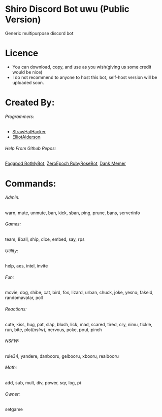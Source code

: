 # Shiro Discord Bot uwu (Public Version)
Generic multipurpose discord bot

# Licence
* You can download, copy, and use as you wish(giving us some credit would be nice)
* I do not recommend to anyone to host this bot, self-host version will be uploaded soon.

# Created By:
###### Programmers:
* [StrawHatHacker](https://github.com/StrawHatHacker)
* [ElliotAlderson](https://github.com/HoodElliot)

###### Help From Github Repos:
[Fogapod BotMyBot](https://github.com/Fogapod/BotMyBot), 
[ZeroEpoch RubyRoseBot](https://github.com/ZeroEpoch1969/RubyRoseBot), 
[Dank Memer](https://github.com/Dank-Memer/Dank-Memer)

# Commands:
###### Admin:
warn, mute, unmute, ban, kick, sban, ping, prune, bans, serverinfo
###### Games:
team, 8ball, ship, dice, embed, say, rps
###### Utility:
help, aes, intel, invite
###### Fun:
movie, dog, shibe, cat, bird, fox, lizard, urban, chuck, joke, yesno, fakeid, randomavatar, poll
###### Reactions:
cute, kiss, hug, pat, slap, blush, lick, mad, scared, tired, cry, nimu, tickle, run, bite, plot(nsfw), nervous, poke, pout, pinch
###### NSFW:
rule34, yandere, danbooru, gelbooru, xbooru, realbooru
###### Math:
add, sub, mult, div, power, sqr, log, pi
###### Owner:
setgame
